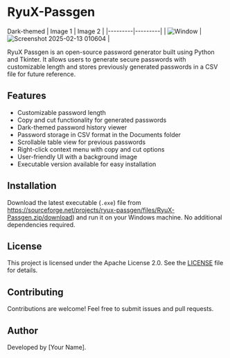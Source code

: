 # RyuX-Passgen
Dark-themed
| Image 1 | Image 2 |
|---------|---------|
| ![Window](https://github.com/user-attachments/assets/f200d8ac-6a00-4e1d-b41d-ace961e5de2f) | ![Screenshot 2025-02-13 010604](https://github.com/user-attachments/assets/176cbc14-33ef-44f7-8ec8-24064b57920b) |


RyuX Passgen is an open-source password generator built using Python and Tkinter. It allows users to generate secure passwords with customizable length and stores previously generated passwords in a CSV file for future reference.

## Features
- Customizable password length
- Copy and cut functionality for generated passwords
- Dark-themed password history viewer
- Password storage in CSV format in the Documents folder
- Scrollable table view for previous passwords
- Right-click context menu with copy and cut options
- User-friendly UI with a background image
- Executable version available for easy installation

## Installation
Download the latest executable (`.exe`) file from https://sourceforge.net/projects/ryux-passgen/files/RyuX-Passgen.zip/download) and run it on your Windows machine. No additional dependencies required.

## License
This project is licensed under the Apache License 2.0. See the [LICENSE](LICENSE) file for details.

## Contributing
Contributions are welcome! Feel free to submit issues and pull requests.

## Author
Developed by [Your Name].










